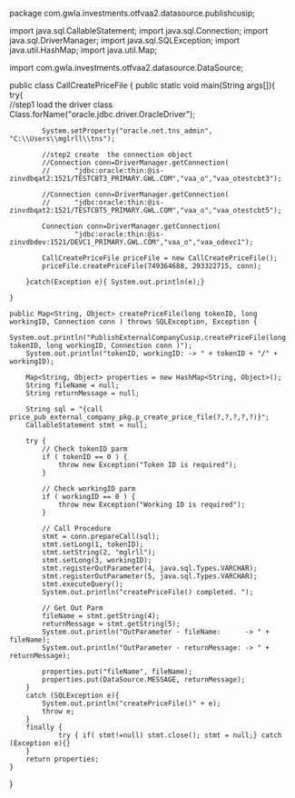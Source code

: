 package com.gwla.investments.otfvaa2.datasource.publishcusip;

import java.sql.CallableStatement;
import java.sql.Connection;
import java.sql.DriverManager;
import java.sql.SQLException;
import java.util.HashMap;
import java.util.Map;

import com.gwla.investments.otfvaa2.datasource.DataSource;

public class CallCreatePriceFile {
	public static void main(String args[]){  
		try{  
			//step1 load the driver class  
			Class.forName("oracle.jdbc.driver.OracleDriver");  

			System.setProperty("oracle.net.tns_admin", "C:\\Users\\mglrll\\tns");

			//step2 create  the connection object  
			//Connection conn=DriverManager.getConnection(  
			//		"jdbc:oracle:thin:@is-zinvdbqat2:1521/TESTCBT3_PRIMARY.GWL.COM","vaa_o","vaa_otestcbt3");
			
			//Connection conn=DriverManager.getConnection(  
			//		"jdbc:oracle:thin:@is-zinvdbqat2:1521/TESTCBT5_PRIMARY.GWL.COM","vaa_o","vaa_otestcbt5");
			
			Connection conn=DriverManager.getConnection(  
					"jdbc:oracle:thin:@is-zinvdbdev:1521/DEVC1_PRIMARY.GWL.COM","vaa_o","vaa_odevc1");

			CallCreatePriceFile priceFile = new CallCreatePriceFile();
			priceFile.createPriceFile(749364688, 293322715, conn);

		}catch(Exception e){ System.out.println(e);}  

	}
	
	public Map<String, Object> createPriceFile(long tokenID, long workingID, Connection conn ) throws SQLException, Exception {
		System.out.println("PublishExternalCompanyCusip.createPriceFile(long tokenID, long workingID, Connection conn )");
		System.out.println("tokenID, workingID: -> " + tokenID + "/" + workingID);
		
		Map<String, Object> properties = new HashMap<String, Object>();
		String fileName = null;
		String returnMessage = null;
		
		String sql = "{call price_pub_external_company_pkg.p_create_price_file(?,?,?,?,?)}"; 
        CallableStatement stmt = null;

		try {
	    	// Check tokenID parm
            if ( tokenID == 0 ) {
            	throw new Exception("Token ID is required");
            }

	    	// Check workingID parm
            if ( workingID == 0 ) {
            	throw new Exception("Working ID is required");
            }

            // Call Procedure
            stmt = conn.prepareCall(sql);
  			stmt.setLong(1, tokenID);
  			stmt.setString(2, "mglrll");
  			stmt.setLong(3, workingID);
            stmt.registerOutParameter(4, java.sql.Types.VARCHAR);
            stmt.registerOutParameter(5, java.sql.Types.VARCHAR);
            stmt.executeQuery();
            System.out.println("createPriceFile() completed. ");

            // Get Out Parm
            fileName = stmt.getString(4);
            returnMessage = stmt.getString(5);
            System.out.println("OutParameter - fileName:      -> " + fileName);
            System.out.println("OutParameter - returnMessage: -> " + returnMessage);
            
            properties.put("fileName", fileName);
            properties.put(DataSource.MESSAGE, returnMessage);
		} 
		catch (SQLException e){
			System.out.println("createPriceFile()" + e);
			throw e;
	    } 
		finally {
	            try { if( stmt!=null) stmt.close(); stmt = null;} catch (Exception e){}
	    }
	    return properties;
	}
}
